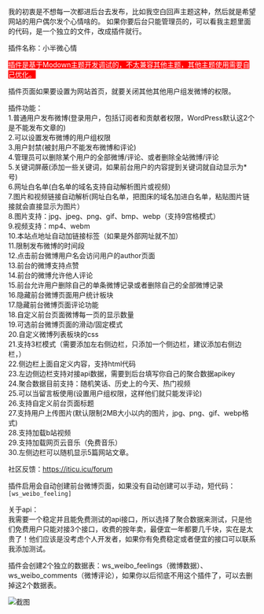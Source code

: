 我的初衷是不想每一次都进后台去发布，比如我空白回声主题这种，然后就是希望网站的用户偶尔发个心情啥的。
如果你要后台只能管理员的，可以看我主题里面的代码，是一个独立的文件，改成插件就行。  

插件名称：小半微心情

<mark style="background-color: red; color: white;">插件是基于Modown主题开发调试的，不太兼容其他主题，其他主题使用需要自己优化。</mark>

插件页面如果要设置为网站首页，就要关闭其他其他用户组发微博的权限。  


插件功能：  
1.普通用户发布微博(登录用户，包括订阅者和贡献者权限，WordPress默认这2个是不能发布文章的)    
2.可以设置发布微博的用户组权限  
3.用户封禁(被封用户不能发布微博和评论)  
4.管理员可以删除某个用户的全部微博/评论、或者删除全站微博/评论  
5.关键词屏蔽(添加一些关键词，如果前台用户的内容提到关键词就自动显示为*号)  
6.网址白名单(白名单的域名支持自动解析图片或视频)  
7.图片和视频链接自动解析(网址白名单，把图床的域名加进白名单，粘贴图片链接就会直接显示为图片）  
8.图片支持：jpg、jpeg、png、gif、bmp、webp（支持9宫格模式）  
9.视频支持：mp4、webm  
10.本站点地址自动加链接标签（如果是外部网址就不加）  
11.限制发布微博的时间段  
12.点击前台微博用户名会访问用户的author页面  
13.前台的微博支持点赞  
14.前台的微博允许他人评论  
15.前台允许用户删除自己的单条微博记录或者删除自己的全部微博记录  
16.隐藏前台微博页面用户统计板块  
17.隐藏前台微博页面评论功能  
18.自定义前台页面微博每一页的显示数量  
19.可选前台微博页面的滑动/固定模式  
20.自定义微博列表板块的css  
21.支持3栏模式（需要添加左右侧边栏，只添加一个侧边栏，建议添加右侧边栏，）  
22.侧边栏上面自定义内容，支持html代码  
23.左边侧边栏支持对接api数据，需要到后台填写你自己的聚合数据apikey  
24.聚合数据目前支持：随机笑话、历史上的今天、热门视频  
25.可以当留言板使用(设置用户组权限，这样他们就只能发评论)  
26.支持自定义前台页面标题  
27.支持用户上传图片(默认限制2MB大小以内的图片，jpg、png、gif、webp格式)  
28.支持加载b站视频  
29.支持加载网页云音乐（免费音乐）  
30.左侧边栏可以随机显示5篇网站文章。  



社区反馈：https://iticu.icu/forum  



插件启用会自动创建前台微博页面，如果没有自动创建可以手动，短代码：
`[ws_weibo_feeling]`

  
关于api：  
我需要一个稳定并且能免费测试的api接口，所以选择了聚合数据来测试，只是他们免费用户只能对接3个接口，收费的按年卖，最便宜一年都要几千块，实在是太贵了！他们应该是没考虑个人开发者，如果你有免费稳定或者便宜的接口可以联系我添加测试。  

插件会创建2个独立的数据表：ws_weibo_feelings（微博数据）、ws_weibo_comments（微博评论），如果你以后彻底不用这个插件了，可以去删掉这2个数据表。


![截图](https://ice.frostsky.com/2024/12/21/a9576e11520c230a9fc3ad50aec2b7fa.jpeg)
